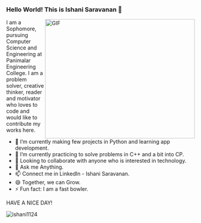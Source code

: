 ### Hello World! This is Ishani Saravanan 👋


 <img align="right" alt="GIF" src="https://github.com/arsentieva/arsentieva/blob/main/code.gif?raw=true" width="400" height="320" />

  I am a Sophomore, pursuing Computer Science and Engineering at Panimalar Engineering College.
  I am a problem solver, creative thinker, reader and motivator 
  who loves to code and would like to contribute my works here.
   

- 🔭 I’m currently making few projects in Python and learning app development.
- 🌱 I’m currently practicing to solve problems in C++ and a bit into CP.
- 👯 Looking to collaborate with anyone who is interested in technology.
- 💬 Ask me Anything.
- 📫 Connect me in LinkedIn - Ishani Saravanan.
- 😄 Together, we can Grow.
- ⚡ Fun fact: I am a fast bowler.

HAVE A NICE DAY!

<p align="left"> <img src="https://komarev.com/ghpvc/?username=ishani1124" alt="ishani1124" /> </p>
